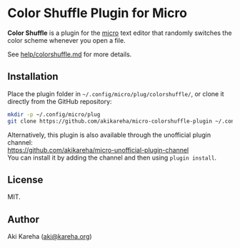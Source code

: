 # Color Shuffle Plugin for Micro

**Color Shuffle** is a plugin for the [micro](https://micro-editor.github.io/)
text editor that randomly switches the color scheme whenever you open a file.

See [help/colorshuffle.md](help/colorshuffle.md) for more details.

## Installation

Place the plugin folder in `~/.config/micro/plug/colorshuffle/`, or clone it
directly from the GitHub repository:

```sh
mkdir -p ~/.config/micro/plug
git clone https://github.com/akikareha/micro-colorshuffle-plugin ~/.config/micro/plug/colorshuffle
```

Alternatively, this plugin is also available through the unofficial plugin
channel:  
https://github.com/akikareha/micro-unofficial-plugin-channel  
You can install it by adding the channel and then using `plugin install`.

## License

MIT.

## Author

Aki Kareha (aki@kareha.org)
